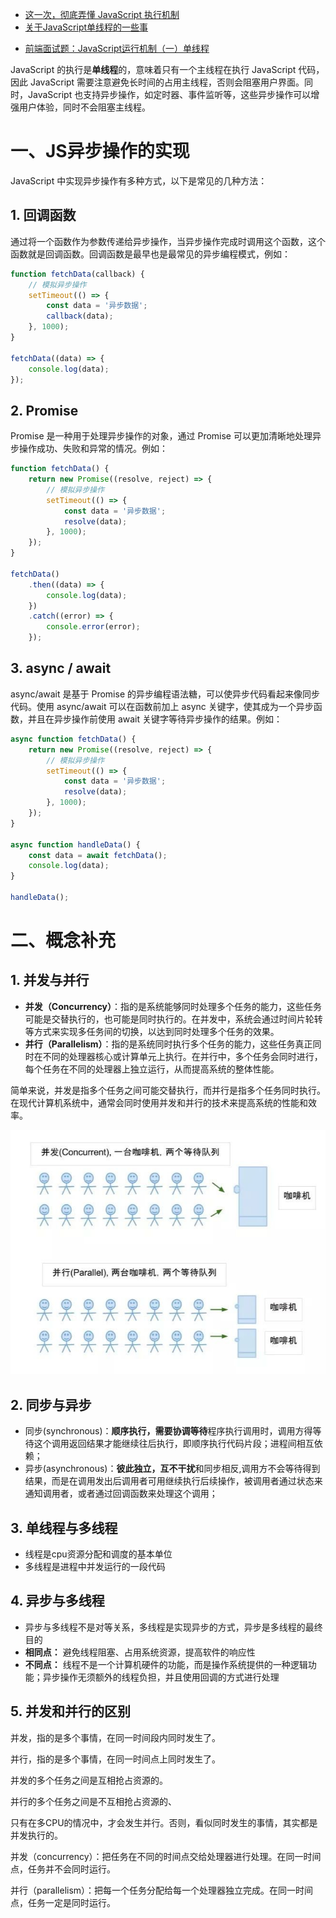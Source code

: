 - [这一次，彻底弄懂 JavaScript 执行机制](https://juejin.im/post/59e85eebf265da430d571f89)
- [关于JavaScript单线程的一些事](https://github.com/JChehe/blog/blob/master/posts/%E5%85%B3%E4%BA%8EJavaScript%E5%8D%95%E7%BA%BF%E7%A8%8B%E7%9A%84%E4%B8%80%E4%BA%9B%E4%BA%8B.md)

* [前端面试题：JavaScript运行机制（一）单线程](https://www.bilibili.com/video/BV1gB4y1K7bD/?spm_id_from=333.337.search-card.all.click&vd_source=dc55c355e9f5b6174832aacfb5d8b6aa)



JavaScript 的执行是**单线程**的，意味着只有一个主线程在执行 JavaScript 代码，因此 JavaScript 需要注意避免长时间的占用主线程，否则会阻塞用户界面。同时，JavaScript 也支持异步操作，如定时器、事件监听等，这些异步操作可以增强用户体验，同时不会阻塞主线程。



# 一、JS异步操作的实现

JavaScript 中实现异步操作有多种方式，以下是常见的几种方法：

## 1. 回调函数

通过将一个函数作为参数传递给异步操作，当异步操作完成时调用这个函数，这个函数就是回调函数。回调函数是最早也是最常见的异步编程模式，例如：

```js
function fetchData(callback) {
    // 模拟异步操作
    setTimeout(() => {
        const data = '异步数据';
        callback(data);
    }, 1000);
}

fetchData((data) => {
    console.log(data);
});
```



## 2. Promise

Promise 是一种用于处理异步操作的对象，通过 Promise 可以更加清晰地处理异步操作成功、失败和异常的情况。例如：

```js
function fetchData() {
    return new Promise((resolve, reject) => {
        // 模拟异步操作
        setTimeout(() => {
            const data = '异步数据';
            resolve(data);
        }, 1000);
    });
}

fetchData()
    .then((data) => {
        console.log(data);
    })
    .catch((error) => {
        console.error(error);
    });
```



## 3. async / await

async/await 是基于 Promise 的异步编程语法糖，可以使异步代码看起来像同步代码。使用 async/await 可以在函数前加上 async 关键字，使其成为一个异步函数，并且在异步操作前使用 await 关键字等待异步操作的结果。例如：

```js
async function fetchData() {
    return new Promise((resolve, reject) => {
        // 模拟异步操作
        setTimeout(() => {
            const data = '异步数据';
            resolve(data);
        }, 1000);
    });
}

async function handleData() {
    const data = await fetchData();
    console.log(data);
}

handleData();
```





# 二、概念补充

## 1. 并发与并行

- **并发（Concurrency）**：指的是系统能够同时处理多个任务的能力，这些任务可能是交替执行的，也可能是同时执行的。在并发中，系统会通过时间片轮转等方式来实现多任务间的切换，以达到同时处理多个任务的效果。
- **并行（Parallelism）**：指的是系统同时执行多个任务的能力，这些任务真正同时在不同的处理器核心或计算单元上执行。在并行中，多个任务会同时进行，每个任务在不同的处理器上独立运行，从而提高系统的整体性能。

简单来说，并发是指多个任务之间可能交替执行，而并行是指多个任务同时执行。在现代计算机系统中，通常会同时使用并发和并行的技术来提高系统的性能和效率。

![](images/001.png)



## 2. 同步与异步

- 同步(synchronous)：**顺序执行，需要协调等待**程序执行调用时，调用方得等待这个调用返回结果才能继续往后执行，即顺序执行代码片段；进程间相互依赖；
- 异步(asynchronous)：**彼此独立，互不干扰**和同步相反,调用方不会等待得到结果，而是在调用发出后调用者可用继续执行后续操作，被调用者通过状态来通知调用者，或者通过回调函数来处理这个调用；



## 3. 单线程与多线程

- 线程是cpu资源分配和调度的基本单位
- 多线程是进程中并发运行的一段代码



## 4. 异步与多线程

- 异步与多线程不是对等关系，多线程是实现异步的方式，异步是多线程的最终目的
- **相同点：** 避免线程阻塞、占用系统资源，提高软件的响应性
- **不同点：** 线程不是一个计算机硬件的功能，而是操作系统提供的一种逻辑功能；异步操作无须额外的线程负担，并且使用回调的方式进行处理



## 5. 并发和并行的区别

并发，指的是多个事情，在同一时间段内同时发生了。   

并行，指的是多个事情，在同一时间点上同时发生了。

并发的多个任务之间是互相抢占资源的。   

并行的多个任务之间是不互相抢占资源的、

只有在多CPU的情况中，才会发生并行。否则，看似同时发生的事情，其实都是并发执行的。




并发（concurrency）：把任务在不同的时间点交给处理器进行处理。在同一时间点，任务并不会同时运行。

并行（parallelism）：把每一个任务分配给每一个处理器独立完成。在同一时间点，任务一定是同时运行。



